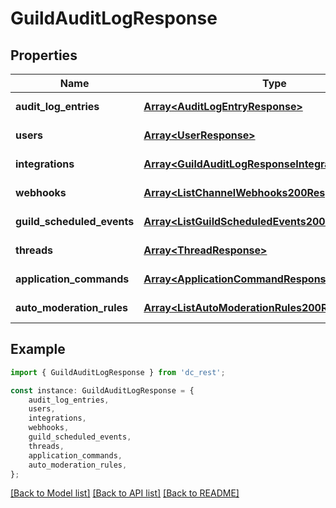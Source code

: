 # GuildAuditLogResponse


## Properties

Name | Type | Description | Notes
------------ | ------------- | ------------- | -------------
**audit_log_entries** | [**Array&lt;AuditLogEntryResponse&gt;**](AuditLogEntryResponse.md) |  | [default to undefined]
**users** | [**Array&lt;UserResponse&gt;**](UserResponse.md) |  | [default to undefined]
**integrations** | [**Array&lt;GuildAuditLogResponseIntegrationsInner&gt;**](GuildAuditLogResponseIntegrationsInner.md) |  | [default to undefined]
**webhooks** | [**Array&lt;ListChannelWebhooks200ResponseInner&gt;**](ListChannelWebhooks200ResponseInner.md) |  | [default to undefined]
**guild_scheduled_events** | [**Array&lt;ListGuildScheduledEvents200ResponseInner&gt;**](ListGuildScheduledEvents200ResponseInner.md) |  | [default to undefined]
**threads** | [**Array&lt;ThreadResponse&gt;**](ThreadResponse.md) |  | [default to undefined]
**application_commands** | [**Array&lt;ApplicationCommandResponse&gt;**](ApplicationCommandResponse.md) |  | [default to undefined]
**auto_moderation_rules** | [**Array&lt;ListAutoModerationRules200ResponseInner&gt;**](ListAutoModerationRules200ResponseInner.md) |  | [default to undefined]

## Example

```typescript
import { GuildAuditLogResponse } from 'dc_rest';

const instance: GuildAuditLogResponse = {
    audit_log_entries,
    users,
    integrations,
    webhooks,
    guild_scheduled_events,
    threads,
    application_commands,
    auto_moderation_rules,
};
```

[[Back to Model list]](../README.md#documentation-for-models) [[Back to API list]](../README.md#documentation-for-api-endpoints) [[Back to README]](../README.md)
